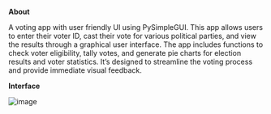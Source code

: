 **About**

A voting app with user friendly UI using PySimpleGUI. This app allows users to enter their voter ID, cast their vote for various political parties, and view the results through a graphical user interface. The app includes functions to check voter eligibility, tally votes, and generate pie charts for election results and voter statistics. It’s designed to streamline the voting process and provide immediate visual feedback.

 
**Interface**

![image](https://github.com/JagadeeshCS/Voting-App-using-PySimpleGUI/assets/76614960/97551bc3-82eb-47ef-a6ce-0fa2ae3fcdd2)
